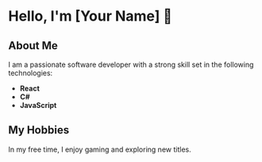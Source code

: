 # Hello, I'm [Your Name] 👋

## About Me
I am a passionate software developer with a strong skill set in the following technologies:

- **React**
- **C#**
- **JavaScript**

## My Hobbies
In my free time, I enjoy gaming and exploring new titles.